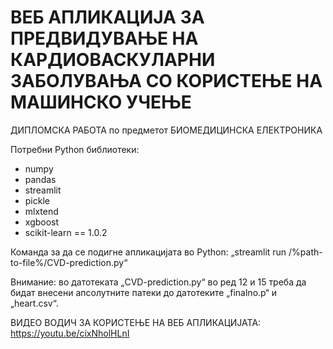 # ВЕБ АПЛИКАЦИЈА ЗА ПРЕДВИДУВАЊЕ НА КАРДИОВАСКУЛАРНИ ЗАБОЛУВАЊА СО КОРИСТЕЊЕ НА МАШИНСКО УЧЕЊЕ

ДИПЛОМСКА РАБОТА по предметот БИОМЕДИЦИНСКА ЕЛЕКТРОНИКА

Потребни Python библиотеки:
- numpy
- pandas
- streamlit
- pickle
- mlxtend
- xgboost
- scikit-learn == 1.0.2

Команда за да се подигне апликацијата во Python: „streamlit run /%path-to-file%/CVD-prediction.py“

Внимание: во датотеката „CVD-prediction.py“ во ред 12 и 15 треба да бидат внесени апсолутните патеки до датотеките „finalno.p“ и „heart.csv“.

ВИДЕО ВОДИЧ ЗА КОРИСТЕЊЕ НА ВЕБ АПЛИКАЦИЈАТА: https://youtu.be/cixNholHLnI
